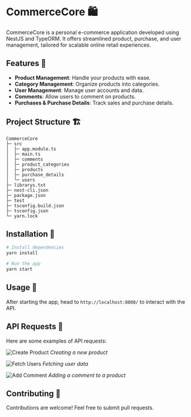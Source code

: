# CommerceCore 🛍️

CommerceCore is a personal e-commerce application developed using NestJS and TypeORM. It offers streamlined product, purchase, and user management, tailored for scalable online retail experiences.

## Features 🌟

- **Product Management**: Handle your products with ease.
- **Category Management**: Organize products into categories.
- **User Management**: Manage user accounts and data.
- **Comments**: Allow users to comment on products.
- **Purchases & Purchase Details**: Track sales and purchase details.

## Project Structure 🏗️

```
CommerceCore
├─ src
│  ├─ app.module.ts
│  ├─ main.ts
│  ├─ comments
│  ├─ product_categories
│  ├─ products
│  ├─ purchase_details
│  └─ users
├─ librarys.txt
├─ nest-cli.json
├─ package.json
├─ test
├─ tsconfig.build.json
├─ tsconfig.json
└─ yarn.lock
```

## Installation 💾

```bash
# Install dependencies
yarn install

# Run the app
yarn start
```

## Usage 🚀

After starting the app, head to `http://localhost:8000/` to interact with the API.

## API Requests 📡

Here are some examples of API requests:

![Create Product](/backend/imgs/api-1.png)
*Creating a new product*

![Fetch Users](/backend/imgs/api-2.png)
*Fetching user data*

![Add Comment](/backend/imgs/api-3.png)
*Adding a comment to a product*

## Contributing 🤝

Contributions are welcome! Feel free to submit pull requests.
